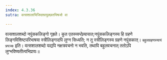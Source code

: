 ```yaml
---
index: 4.3.36
sutra: वत्सशालाभिजिदश्वयुक्छतभिषजो वा

---
```

   वत्सशालशब्दो नपुंसकलिङ्गो गृह्रते। कुत एतस्व्यप्तेव्र्यायात;नपुंसकलिङ्गस्य हि ग्रहणे लिङ्गविशिष्टपरिभाषया स्त्रीलिङ्गादपि लुग्न सिध्यति; न तु स्त्रीलिङ्गस्य ग्रहणे नपुंसकात्।	`बहुलग्रहणस्यायं प्रपञ्चः` इति। वत्सशालशब्दो यद्यपि नक्षत्रवचनो न भवति, तथापि बहुलवचनात् ततोऽपि लुग्भविष्यतीत्यभिप्रायः॥